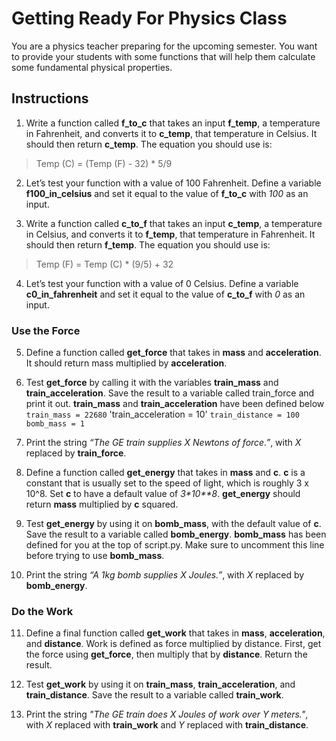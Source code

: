 # Getting Ready For Physics Class
You are a physics teacher preparing for the upcoming semester. You want to provide your students with some functions that will help them calculate some fundamental physical properties.

## Instructions
1. Write a function called **f_to_c** that takes an input **f_temp**, a temperature in Fahrenheit, and converts it to **c_temp**, that temperature in Celsius.
It should then return **c_temp**.
The equation you should use is:
> Temp (C) = (Temp (F) - 32) * 5/9

2. Let’s test your function with a value of 100 Fahrenheit.
Define a variable **f100_in_celsius** and set it equal to the value of **f_to_c** with _100_ as an input.

3. Write a function called **c_to_f** that takes an input **c_temp**, a temperature in Celsius, and converts it to **f_temp**, that temperature in Fahrenheit.
It should then return **f_temp**.
The equation you should use is:
> Temp (F) = Temp (C) * (9/5) + 32

4. Let’s test your function with a value of 0 Celsius.
Define a variable **c0_in_fahrenheit** and set it equal to the value of **c_to_f** with _0_ as an input.

### Use the Force
5. Define a function called **get_force** that takes in **mass** and **acceleration**. It should return mass multiplied by **acceleration**.

6. Test **get_force** by calling it with the variables **train_mass** and **train_acceleration**.
Save the result to a variable called train_force and print it out.
**train_mass** and **train_acceleration** have been defined below
`train_mass = 22680`
'train_acceleration = 10'
`train_distance = 100`
`bomb_mass = 1`

7. Print the string _“The GE train supplies X Newtons of force.”_, with _X_ replaced by **train_force**.

8. Define a function called **get_energy** that takes in **mass** and **c**.
**c** is a constant that is usually set to the speed of light, which is roughly 3 x 10^8. Set **c** to have a default value of _3*10**8_.
**get_energy** should return **mass** multiplied by **c** squared.

9. Test **get_energy** by using it on **bomb_mass**, with the default value of **c**. Save the result to a variable called **bomb_energy**.
**bomb_mass** has been defined for you at the top of script.py. Make sure to uncomment this line before trying to use **bomb_mass**.

10. Print the string _“A 1kg bomb supplies X Joules.”_, with _X_ replaced by **bomb_energy**.

### Do the Work
11. Define a final function called **get_work** that takes in **mass**, **acceleration**, and **distance**.
Work is defined as force multiplied by distance. First, get the force using **get_force**, then multiply that by **distance**. Return the result.

12. Test **get_work** by using it on **train_mass**, **train_acceleration**, and **train_distance**. Save the result to a variable called **train_work**.

13. Print the string _"The GE train does X Joules of work over Y meters."_, with _X_ replaced with **train_work** and _Y_ replaced with **train_distance**.

